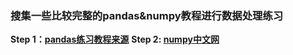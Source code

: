 ### 搜集一些比较完整的pandas&numpy教程进行数据处理练习

**Step 1：[pandas练习教程来源](https://github.com/datawhalechina/joyful-pandas)**
**Step 2: [numpy中文网](https://www.numpy.org.cn/user/)**

